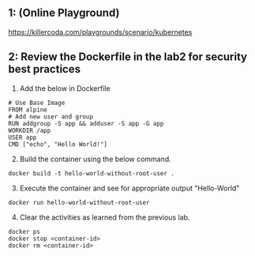 
## 1: (Online Playground)
https://killercoda.com/playgrounds/scenario/kubernetes

## 2: Review the Dockerfile in the lab2 for security best practices
1. Add the below in Dockerfile
```
# Use Base Image
FROM alpine
# Add new user and group
RUN addgroup -S app && adduser -S app -G app
WORKDIR /app
USER app
CMD ["echo", "Hello World!"]
```
2. Build the container using the below command.
```
docker build -t hello-world-without-root-user .
```

3. Execute the container and see for appropriate output "Hello-World"

```
docker run hello-world-without-root-user
```

4. Clear the activities as learned from the previous lab.
```
docker ps
docker stop <container-id>
docker rm <container-id>
```